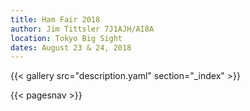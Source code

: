 ```yaml
---
title: Ham Fair 2018
author: Jim Tittsler 7J1AJH/AI8A
location: Tokyo Big Sight
dates: August 23 & 24, 2018
---
```


{{< gallery src="description.yaml" section="_index" >}}

{{< pagesnav >}}
